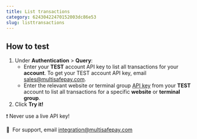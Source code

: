 ```yaml
---
title: List transactions
category: 62430422470152003dc86e53
slug: listtransactions
---
```


## How to test

1. Under **Authentication** > **Query**:
   - Enter your **TEST** account API key to list all transactions for your **account**. To get your TEST account API key, email <sales@multisafepay.com>.
   - Enter the relevant website or terminal group [API key](/docs/sites#site-id-api-key-and-security-code) from your **TEST** account to list all transactions for a specific **website** or **terminal group**.
2. Click **Try it!**

❗️ Never use a live API key!

💬&nbsp; For support, email <integration@multisafepay.com>

